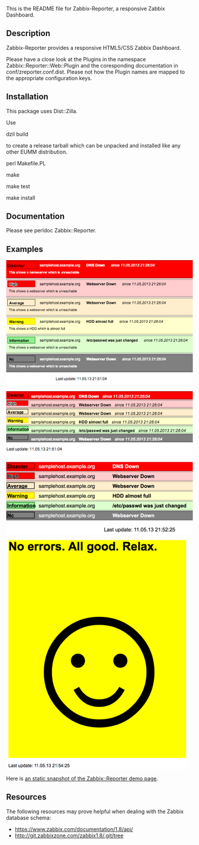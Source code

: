 This is the README file for Zabbix-Reporter,
a responsive Zabbix Dashboard.

## Description

Zabbix-Reporter provides a responsive
HTML5/CSS Zabbix Dashboard.

Please have a close look at the Plugins in the
namespace Zabbix::Reporter::Web::Plugin and
the coresponding documentation in conf/zreporter.conf.dist.
Please not how the Plugin names are mapped to the
appropriate configuration keys.

## Installation

This package uses Dist::Zilla.

Use

dzil build

to create a release tarball which can be
unpacked and installed like any other EUMM
distribution.

perl Makefile.PL

make

make test

make install

## Documentation

Please see perldoc Zabbix::Reporter.

## Examples

![Zabbix::Reporter on Desktop](examples/zreporter-desktop.png)

![Zabbix::Reporter on Mobile](examples/zreporter-small.png)

![Zabbix::Reporter on Big Screens](examples/zreporter-tv.png)

![Zabbix::Reporter w/ no active triggers](examples/zreporter-ok.png)

Here is [an static snapshot of the Zabbix::Reporter demo page](examples/zreporter-static.html).

## Resources

The following resources may prove helpful when dealing with the
Zabbix database schema:

* https://www.zabbix.com/documentation/1.8/api/
* http://git.zabbixzone.com/zabbix1.8/.git/tree

